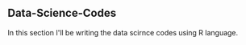 ## Data-Science-Codes ##
In this section I'll be writing the data scirnce codes using R language.    
